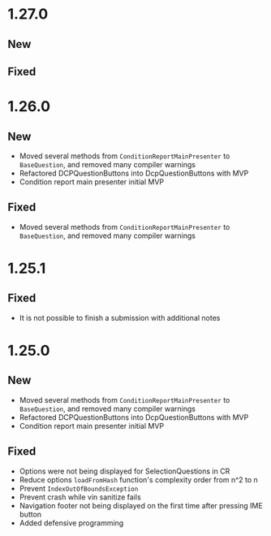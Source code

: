 # 1.27.0
## New
## Fixed

# 1.26.0
## New
- Moved several methods from `ConditionReportMainPresenter` to `BaseQuestion`, and removed many compiler warnings
- Refactored DCPQuestionButtons into DcpQuestionButtons with MVP
- Condition report main presenter initial MVP
## Fixed
- Moved several methods from `ConditionReportMainPresenter` to `BaseQuestion`, and removed many compiler warnings

# 1.25.1
## Fixed
- It is not possible to finish a submission with additional notes

# 1.25.0
## New
- Moved several methods from `ConditionReportMainPresenter` to `BaseQuestion`, and removed many compiler warnings
- Refactored DCPQuestionButtons into DcpQuestionButtons with MVP
- Condition report main presenter initial MVP
## Fixed
- Options were not being displayed for SelectionQuestions in CR
- Reduce options `loadFromHash` function's complexity order from n^2 to n
- Prevent `IndexOutOfBoundsException`
- Prevent crash while vin sanitize fails
- Navigation footer not being displayed on the first time after pressing IME button
- Added defensive programming
